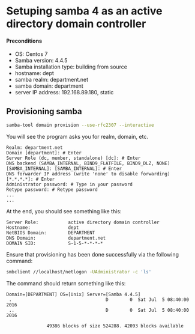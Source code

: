Setuping samba 4 as an active directory domain controller
====


#### Preconditions
* OS: Centos 7
* Samba version: 4.4.5
* Samba installation type: building from source
* hostname: dept
* samba realm: department.net
* samba domain: department
* server IP address: 192.168.89.180, static


Provisioning samba
----
```bash
samba-tool domain provision --use-rfc2307 --interactive
```
You will see the program asks you for realm, domain, etc.
```
Realm: department.net
Domain [department]: # Enter
Server Role (dc, member, standalone) [dc]: # Enter
DNS backend (SAMBA_INTERNAL, BIND9_FLATFILE, BIND9_DLZ, NONE) [SAMBA_INTERNAL]: [SAMBA_INTERNAL]: # Enter
DNS forwarder IP address (write 'none' to disable forwarding) [*.*.*.*]: # Enter
Administrator password: # Type in your password
Retype password: # Retype password
...
...
```
At the end, you should see something like this:
```
Server Role:           active directory domain controller
Hostname:              dept
NetBIOS Domain:        DEPARTMENT
DNS Domain:            department.net
DOMAIN SID:            S-1-5-*-*-*-*
```
Ensure that provisioning has been done successfully via the following command:
```bash
smbclient //localhost/netlogon -UAdministrator -c 'ls'
```
The command should return something like this:
```
Domain=[DEPARTMENT] OS=[Unix] Server=[Samba 4.4.5]
 .                                   D        0  Sat Jul  5 08:40:00 2016
 ..                                  D        0  Sat Jul  5 08:40:00 2016

               49386 blocks of size 524288. 42093 blocks available
```
